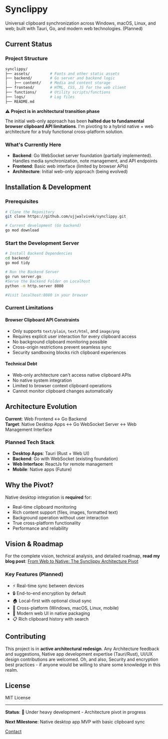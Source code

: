# Synclippy

Universal clipboard synchronization across Windows, macOS, Linux, and web; built with Tauri, Go, and modern web technologies. (Planned)

## Current Status

### Project Structure

```bash
synclippy/
├── assets/         # Fonts and other static assets
├── backend/        # Go server and backend logic
│   ├── content/    # Media and content storage
├── frontend/       # HTML, CSS, JS for the web client
├── functions/      # Utility scripts/functions
├── logs/           # Log files
├── README.md
```

⚠️ **Project is in architectural transition phase**

The initial web-only approach has been **halted due to fundamental browser clipboard API limitations**. I'm pivoting to a hybrid native + web architecture for a truly functional cross-platform solution.

### What's Currently Here

- **Backend**: Go WebSocket server foundation (partially implemented). Handles media synchronization, note management, and API endpoints
- **Frontend**: Basic web interface (limited by browser APIs)
- **Architecture**: Initial web-only approach (being evolved)

## Installation & Development

### Prerequisites

```bash
# Clone the Repository
git clone https://github.com/ujjwalvivek/synclippy.git

# Current development (Go backend)
go mod download
```

### Start the Development Server

```bash
# Install Backend Dependencies
cd backend/
go mod tidy

# Run the Backend Server
go run server.go
#Serve the Backend Folder on Localhost
python -m http.server 8080

#Visit localhost:8080 in your browser
```

### Current Limitations

#### Browser Clipboard API Constraints

- Only supports `text/plain`, `text/html`, and `image/png`
- Requires explicit user interaction for every clipboard access
- No background clipboard monitoring possible
- Cross-origin restrictions prevent seamless sync
- Security sandboxing blocks rich clipboard experiences

#### Technical Debt

- Web-only architecture can't access native clipboard APIs
- No native system integration
- Limited to browser context clipboard operations
- Cannot monitor clipboard changes automatically

## Architecture Evolution

**Current**: Web Frontend ↔ Go Backend  
**Target**: Native Desktop Apps ↔ Go WebSocket Server ↔ Web Management Interface

### Planned Tech Stack

- **Desktop Apps**: Tauri (Rust + Web UI)
- **Backend**: Go with WebSocket (existing foundation)
- **Web Interface**: ReactJs for remote management
- **Mobile**: Native apps (Future)

## Why the Pivot?

Native desktop integration is **required** for:

- Real-time clipboard monitoring
- Rich content support (files, images, formatted text)
- Background operation without user interaction
- True cross-platform functionality
- Performance and reliability

## Vision & Roadmap

For the complete vision, technical analysis, and detailed roadmap, **read my blog post**: [From Web to Native: The Synclippy Architecture Pivot](https://ujjwalvivek.com/blog/proj_0005_the_synclippy.md)

### Key Features (Planned)

- ⚡ Real-time sync between devices
- 🔒 End-to-end encryption by default  
- 🏠 Local-first with optional cloud sync
- 📱 Cross-platform (Windows, macOS, Linux, mobile)
- 🎨 Modern web UI in native packaging
- 📋 Rich clipboard history with search

## Contributing

This project is in **active architectural redesign**. Any Architecture feedback and suggestions, Native app development expertise (Tauri/Rust), UI/UX design contributions are welcomed. Oh, and also, Security and encryption best practices - if anyone would be willing to share some knowledge in this realm.

## License

MIT License

---

**Status**: 🚧 Under heavy development - Architecture pivot in progress  

**Next Milestone**: Native desktop app MVP with basic clipboard sync

[Contact](mailto:hello@ujjwalvivek.com)

